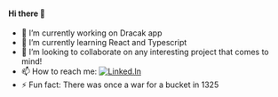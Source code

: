 #### Hi there 👋


- 🔭 I’m currently working on Dracak app
- 🌱 I’m currently learning React and Typescript
- 👯 I’m looking to collaborate on any interesting project that comes to mind!
- 📫 How to reach me: [![Linked.In](![image](https://user-images.githubusercontent.com/42740468/165756296-61af8df6-2efc-4415-887d-35fd15a70569.png))](https://www.linkedin.com/in/jan-kirchner-427a091b8/)
- ⚡ Fun fact: There was once a war for a bucket in 1325

